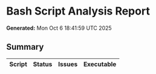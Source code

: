 # Bash Script Analysis Report

**Generated:** Mon Oct  6 18:41:59 UTC 2025

## Summary

| Script | Status | Issues | Executable |
|--------|--------|--------|------------|
